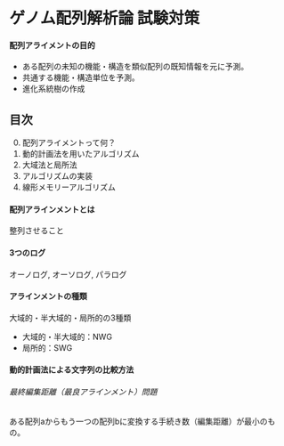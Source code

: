 # ゲノム配列解析論 試験対策

#### 配列アライメントの目的
* ある配列の未知の機能・構造を類似配列の既知情報を元に予測。
* 共通する機能・構造単位を予測。
* 進化系統樹の作成

## 目次
0. 配列アライメントって何？
0. 動的計画法を用いたアルゴリズム
0. 大域法と局所法
0. アルゴリズムの実装
0. 線形メモリーアルゴリズム

#### 配列アラインメントとは
整列させること

#### 3つのログ
オーノログ, オーソログ, パラログ

#### アラインメントの種類
大域的・半大域的・局所的の3種類
* 大域的・半大域的：NWG
* 局所的：SWG

#### 動的計画法による文字列の比較方法
###### 最終編集距離（最良アラインメント）問題
ある配列aからもう一つの配列bに変換する手続き数（編集距離）が最小のもの。
